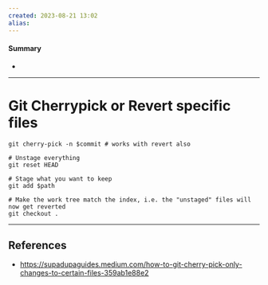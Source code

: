 ```yaml
---
created: 2023-08-21 13:02
alias: 
---
```

#### Summary
+ 

----
# Git Cherrypick or Revert specific files

```shell
git cherry-pick -n $commit # works with revert also

# Unstage everything
git reset HEAD

# Stage what you want to keep
git add $path

# Make the work tree match the index, i.e. the "unstaged" files will now get reverted
git checkout .
```

----

## References
+ https://supadupaguides.medium.com/how-to-git-cherry-pick-only-changes-to-certain-files-359ab1e88e2